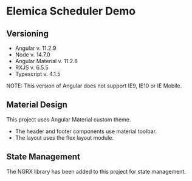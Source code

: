 # Elemica Scheduler Demo

## Versioning

- Angular v. 11.2.9
- Node v. 14.7.0
- Angular Material v. 11.2.8
- RXJS v. 6.5.5
- Typescript v. 4.1.5

NOTE: This version of Angular does not support IE9, IE10 or IE Mobile.

## Material Design

This project uses Angular Material custom theme.

- The header and footer components use material toolbar.
- The layout uses the flex layout module.

## State Management

The NGRX library has been added to this project for state management.
